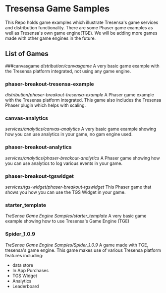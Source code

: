 # Tresensa Game Samples

This Repo holds game examples which illustrate Tresensa's game services and distribution functionality. There are some Phaser game examples as well as Tresensa's own game engine(TGE). We will be adding more games made with other game engines in the future. 

## List of Games

###canvasgame
*distribution/canvasgame*
A very basic game example with the Tresensa platform integrated, not using any game engine.

### phaser-breakout-tresensa-example
*distribution/phaser-breakout-tresensa-example*
A Phaser game example with the Tresensa platform integrated. This game also includes the Tresensa Phaser plugin which helps with scaling.

### canvas-analytics
*services/analytics/canvas-analytics*
A very basic game example showing how you can use analytics in your game, no gam engine used.

### phaser-breakout-analytics
*services/analytics/phaser-breakout-analytics*
A Phaser game showing how you can use analytics to log various events in your game. 

### phaser-breakout-tgswidget
*services/tgs-widget/phaser-breakout-tgswidget*
This Phaser game that shows you how you can use the TGS Widget in your game.

### starter_template
*TreSensa Game Engine Samples/starter_template*
A very basic game example showing how to use Tresensa's Game Engine (TGE)

### Spider_1.0.9
*TreSensa Game Engine Samples/Spider_1.0.9*
A game made with TGE, tresensa's game engine. This game makes use of various Tresensa platform features including:
* data store
* In App Purchases
* TGS Widget
* Analytics
* Leaderboard



